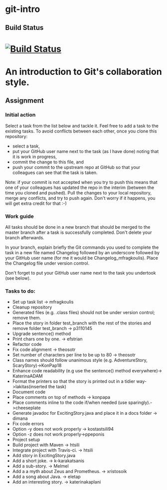 git-intro
=========

## Build Status
[![Build Status](https://travis-ci.org/dmst-sweng/git-intro.svg?branch=master)](https://travis-ci.org/dmst-sweng/git-intro)
=========

# An introduction to Git's collaboration style.

## Assignment

### Initial action

Select a task from the list below and tackle it.
Feel free to add a task to the existing tasks.
To avoid conflicts between each other, once you clone
this repository:
* select a task,
* put your GitHub user name next to the task (as I have done)
  noting that it is work in progress,
* commit the change to this file, and
* push your commit to the upstream repo at GitHub so that
  your colleagues can see that the task is taken.

Note: if your commit is not accepted when you try to push
this means that one of your colleagues has updated the repo
in the interim (between the time you cloned and pushed).
Pull the changes to your local repository, merge any conflicts,
and try to push again.
Don't worry if it happens, you will get extra credit for that :-)

### Work guide

All tasks should be done in a new branch that
should be merged to the master branch after
a task is successfully completed.
Don't delete your branch afterwards.

In your branch, explain briefly the Git commands you used to complete the task
in a new file named Changelog followed by an underscore followed by your GitHub
user name (for me it would be Changelog_mfragkoulis).
Place the Changelog file under version control.

Don't forget to put your GitHub user name next to the task
you undertook (see below).

### Tasks to do:

* Set up task list -> mfragkoulis
* Cleanup repository
 * Generated files (e.g. .class files) should not be under version
   control; remove them.
* Place the story in folder test_branch with the rest of the stories
   and remove folder test_branch -> p3110145
* Upgrade sentence() method
 * Print chars one by one. -> efstrian
* Refactor code
 * Fix code alignment -> theosotr
 * Set number of characters per line to be up to 80 -> theosotr
 * Class names should follow unanimous style (e.g. AdventureStory, ScaryStory)->KonPap18
 * Enhance code readability (e.g use the sentence() method everywhere)-> KaterinaADAM
 * Format the printers so that the story is printed out in a tidier way->lakitas(inserted the task)
* Document code
 * Place comments on top of methods -> konpapa
 * Place comments inline to the code if/when needed (use sparingly).->cheeseplate
* Generate javadoc for ExcitingStory.java and place it in a docs folder -> dimana
* Fix code errors
 * Option -y does not work properly -> kostastsili94
 * Option -z does not work properly->ppeponis
* Project setup
 * Build project with Maven -> htsili
 * Integrate project with Travis-ci. -> htsili
* Add story in ExcitingStory.java
 * Add a short joke. -> k-karakatsanis
 * Add a sub-story. -> Melmel
 * Add a a myth about Zeus and Prometheus. -> xristosoik
 * Add a song about Java. -> eletap
 * Add an interesting story. -> katerinakaplani